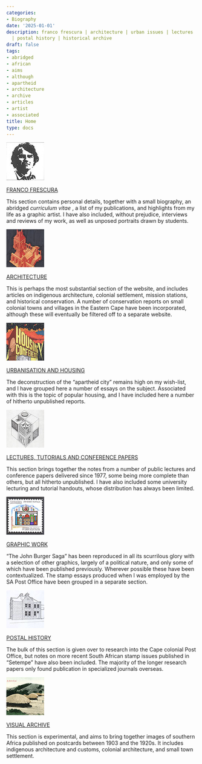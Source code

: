 ```yaml
---
categories:
- Biography
date: '2025-01-01'
description: franco frescura | architecture | urban issues | lectures | graphic work
  | postal history | historical archive
draft: false
tags:
- abridged
- african
- aims
- although
- apartheid
- architecture
- archive
- articles
- artist
- associated
title: Home
type: docs
---
```


![portrait-FF](/images/portrait-FF.jpg)

[FRANCO FRESCURA](/biography/franco-full-biography/)

This section contains personal details, together with a small biography, an abridged _curriculum vitae_ , a list of my publications, and highlights from my life as a graphic artist. I have also included, without prejudice, interviews and reviews of my work, as well as unposed portraits drawn by students.

![architecture-icon](/images/architecture-icon.jpg)

[ARCHITECTURE](/architecture/)

This is perhaps the most substantial section of the website, and includes articles on indigenous architecture, colonial settlement, mission stations, and historical conservation. A number of conservation reports on small colonial towns and villages in the Eastern Cape have been incorporated, although these will eventually be filtered off to a separate website.

![urban-issues](/images/urban-issues.jpg)

[URBANISATION AND HOUSING](/urban-issues/)

The deconstruction of the “apartheid city” remains high on my wish-list, and I have grouped here a number of essays on the subject. Associated with this is the topic of popular housing, and I have included here a number of hitherto unpublished reports.

![teachers](/images/teachers.jpg)

[LECTURES, TUTORIALS AND CONFERENCE PAPERS](/lectures/)

This section brings together the notes from a number of public lectures and conference papers delivered since 1977, some being more complete than others, but all hitherto unpublished. I have also included some university lecturing and tutorial handouts, whose distribution has always been limited.

![standard-postage](/images/standard-postage.jpg)

[GRAPHIC WORK](/graphic-work/)

“The John Burger Saga” has been reproduced in all its scurrilous glory with a selection of other graphics, largely of a political nature, and only some of which have been published previously. Wherever possible these have been contextualized. The stamp essays produced when I was employed by the SA Post Office have been grouped in a separate section. 

![conservation](/images/conservation.jpg)

[POSTAL HISTORY](/postal-history/)[](postal-archives/)

The bulk of this section is given over to research into the Cape colonial Post Office, but notes on more recent South African stamp issues published in “Setempe” have also been included. The majority of the longer research papers only found publication in specialized journals overseas.

![native-kraal](/images/native-kraal.jpg)

[VISUAL ARCHIVE](/pages/visual-archive-index/)

This section is experimental, and aims to bring together images of southern Africa published on postcards between 1903 and the 1920s. It includes indigenous architecture and customs, colonial architecture, and small town settlement.